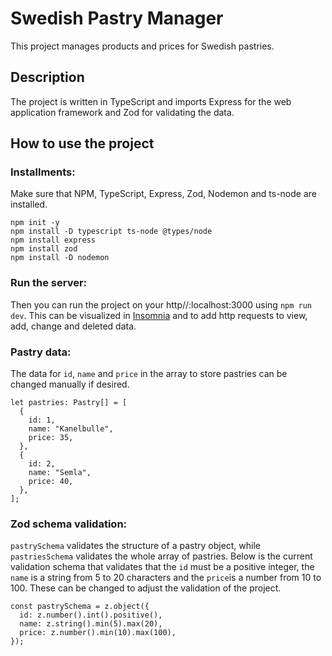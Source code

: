 # Swedish Pastry Manager

This project manages products and prices for Swedish pastries.

## Description

The project is written in TypeScript and imports Express for the web application framework and Zod for validating the data.

## How to use the project

### Installments:

Make sure that NPM, TypeScript, Express, Zod, Nodemon and ts-node are installed.

```
npm init -y
npm install -D typescript ts-node @types/node
npm install express
npm install zod
npm install -D nodemon
```

### Run the server:

Then you can run the project on your http//:localhost:3000 using `npm run dev`. This can be visualized in [Insomnia](https://insomnia.rest/download) and to add http requests to view, add, change and deleted data.

### Pastry data:

The data for `id`, `name` and `price` in the array to store pastries can be changed manually if desired.

```
let pastries: Pastry[] = [
  {
    id: 1,
    name: "Kanelbulle",
    price: 35,
  },
  {
    id: 2,
    name: "Semla",
    price: 40,
  },
];
```

### Zod schema validation:

`pastrySchema` validates the structure of a pastry object, while `pastriesSchema` validates the whole array of pastries.
Below is the current validation schema that validates that the `id` must be a positive integer, the `name` is a string from 5 to 20 characters and the `price`is a number from 10 to 100. These can be changed to adjust the validation of the project.

```
const pastrySchema = z.object({
  id: z.number().int().positive(),
  name: z.string().min(5).max(20),
  price: z.number().min(10).max(100),
});
```
